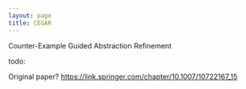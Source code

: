 ```yaml
---
layout: page
title: CEGAR
---
```


Counter-Example Guided Abstraction Refinement

todo:

Original paper? <https://link.springer.com/chapter/10.1007/10722167_15>
